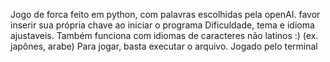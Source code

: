 Jogo de forca feito em python, com palavras escolhidas pela openAI.
favor inserir sua própria chave ao iniciar o programa
Dificuldade, tema e idioma ajustaveis.
Também funciona com idiomas de caracteres não latinos :) (ex. japônes, arabe)
Para jogar, basta executar o arquivo. Jogado pelo terminal
